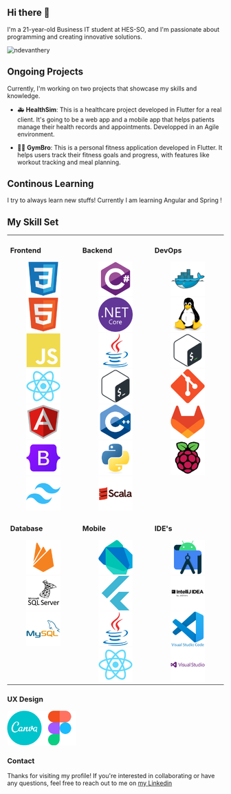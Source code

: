 ## Hi there 👋


I'm a 21-year-old Business IT student at HES-SO, and I'm passionate about programming and creating innovative solutions. 

<p align="left"> <img src="https://komarev.com/ghpvc/?username=ndevanthery&label=Profile%20views&color=0e75b6&style=flat" alt="ndevanthery" /> </p>

## Ongoing Projects
Currently, I'm working on two projects that showcase my skills and knowledge.

- 🚑 **HealthSim**: This is a healthcare project developed in Flutter for a real client. It's going to be a web app and a mobile app that helps patients manage their health records and appointments. Developped in an Agile environment.

- 🏋️‍♀️ **GymBro**: This is a personal fitness application developed in Flutter. It helps users track their fitness goals and progress, with features like workout tracking and meal planning.

## Continous Learning

I try to always learn new stuffs! Currently I am learning Angular and Spring ! 

## My Skill Set  
<table><tr><td valign="top" width="33%">

### Frontend  
<div align="center">  
  <img src="https://raw.githubusercontent.com/devicons/devicon/master/icons/css3/css3-original.svg" alt="css3" width="80" height="80"/> <img src="https://raw.githubusercontent.com/devicons/devicon/master/icons/html5/html5-original.svg" alt="html5" width="80" height="80"/>
<img src="https://raw.githubusercontent.com/devicons/devicon/master/icons/javascript/javascript-plain.svg" alt="javascript" width="80" height="80"/>
<img src="https://raw.githubusercontent.com/devicons/devicon/master/icons/react/react-original.svg" alt="react" width="80" height="80"/>
<img src="https://raw.githubusercontent.com/devicons/devicon/master/icons/angularjs/angularjs-original.svg" alt="angular" width="80" height="80"/>
<img src="https://raw.githubusercontent.com/devicons/devicon/master/icons/bootstrap/bootstrap-original.svg" alt="bootstrap" width="80" height="80"/>
<img src="https://raw.githubusercontent.com/devicons/devicon/master/icons/tailwindcss/tailwindcss-plain.svg" alt="bootstrap" width="80" height="80"/>
</div>

</td><td valign="top" width="33%">



### Backend  
<div align="center">  
<img src="https://raw.githubusercontent.com/devicons/devicon/master/icons/csharp/csharp-original.svg" alt="csharp" width="80" height="80"/>
<img src="https://raw.githubusercontent.com/devicons/devicon/master/icons/dotnetcore/dotnetcore-original.svg" alt=".NET" width="80" height="80"/>
<img src="https://raw.githubusercontent.com/devicons/devicon/master/icons/java/java-original.svg" alt="java" width="80" height="80"/>
<img src="https://raw.githubusercontent.com/devicons/devicon/master/icons/bash/bash-plain.svg" alt="bash" width="80" height="80"/>
<img src="https://raw.githubusercontent.com/devicons/devicon/master/icons/cplusplus/cplusplus-original.svg" alt="cplusplus" width="80" height="80"/>
<img src="https://raw.githubusercontent.com/devicons/devicon/master/icons/python/python-original.svg" alt="python" width="80" height="80"/>
<img src="https://raw.githubusercontent.com/devicons/devicon/master/icons/scala/scala-original-wordmark.svg" alt="scala" width="80" height="80"/> 
</div>

</td><td valign="top" width="33%">



### DevOps  
<div align="center">  
<img src="https://raw.githubusercontent.com/devicons/devicon/master/icons/docker/docker-original.svg" alt="cplusplus" width="80" height="80"/>
<img src="https://raw.githubusercontent.com/devicons/devicon/master/icons/linux/linux-original.svg" alt="python" width="80" height="80"/>
<img src="https://raw.githubusercontent.com/devicons/devicon/master/icons/bash/bash-original.svg" alt="scala" width="80" height="80"/> 
<img src="https://raw.githubusercontent.com/devicons/devicon/master/icons/git/git-original.svg" alt="scala" width="80" height="80"/> 
<img src="https://raw.githubusercontent.com/devicons/devicon/master/icons/gitlab/gitlab-original.svg" alt="scala" width="80" height="80"/> <img src="https://raw.githubusercontent.com/devicons/devicon/master/icons/raspberrypi/raspberrypi-original.svg" alt="raspberrypi" width="80" height="80"/>
</div>

</td></tr>
<tr><td valign="top" width="33%">



### Database  
<div align="center">  
  <img src="https://raw.githubusercontent.com/devicons/devicon/master/icons/firebase/firebase-plain.svg" alt="firebase" width="80" height="80"/><img src="https://raw.githubusercontent.com/devicons/devicon/master/icons/microsoftsqlserver/microsoftsqlserver-plain-wordmark.svg" alt="microsoftsqlserver" width="80" height="80"/><img src="https://raw.githubusercontent.com/devicons/devicon/master/icons/mysql/mysql-original-wordmark.svg" alt="mysql" width="80" height="80"/>

</div>

</td><td valign="top" width="33%">



### Mobile  
<div align="center">  

<img src="https://raw.githubusercontent.com/devicons/devicon/master/icons/dart/dart-original.svg" alt="dart" width="80" height="80"/>
<img src="https://raw.githubusercontent.com/devicons/devicon/master/icons/flutter/flutter-plain.svg" alt="flutter" width="80" height="80"/>
<img src="https://raw.githubusercontent.com/devicons/devicon/master/icons/java/java-original.svg" alt="java" width="80" height="80"/>
<img src="https://raw.githubusercontent.com/devicons/devicon/master/icons/react/react-original.svg" alt="react" width="80" height="80"/>


  
</div>

</td><td valign="top" width="33%">



### IDE's  
<div align="center">  
  <img src="https://raw.githubusercontent.com/devicons/devicon/master/icons/androidstudio/androidstudio-original.svg" alt="Android Studio" width="80" height="80"/><img src="https://raw.githubusercontent.com/devicons/devicon/master/icons/intellij/intellij-plain-wordmark.svg" alt="intellij" width="80" height="80"/><img src="https://raw.githubusercontent.com/devicons/devicon/master/icons/vscode/vscode-original-wordmark.svg" alt="vscode" width="80" height="80"/><img src="https://raw.githubusercontent.com/devicons/devicon/master/icons/visualstudio/visualstudio-plain-wordmark.svg" alt="visualstudio" width="80" height="80"/>

</div>

</td></tr></table>  

### UX Design
<img src="https://raw.githubusercontent.com/devicons/devicon/master/icons/canva/canva-original.svg" alt="canva" width="80" height="80"/><img src="https://raw.githubusercontent.com/devicons/devicon/master/icons/figma/figma-original.svg" alt="figma" width="80" height="80"/>



### Contact

Thanks for visiting my profile! If you're interested in collaborating or have any questions, feel free to reach out to me on
<a href="https://www.linkedin.com/in/ndevanthery/">my Linkedin <a/>


